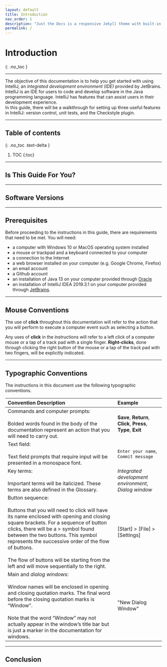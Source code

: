 ```yaml
---
layout: default
title: Introduction
nav_order: 1
description: "Just the Docs is a responsive Jekyll theme with built-in search that is easily customizable and hosted on GitHub Pages."
permalink: /
---
```


# Introduction
{: .no_toc }

---

The objective of this documentation is to help you get started with using IntelliJ, an *integrated development environment (IDE)* provided by JetBrains.<br>
IntelliJ is an IDE for users to code and develop software in the Java programming language. IntelliJ has features that can assist users in their development experience.<br>
In this guide, there will be a walkthrough for setting up three useful features in IntelliJ: version control, unit tests, and the Checkstyle plugin. 

---

## Table of contents
{: .no_toc .text-delta }

1. TOC
{:toc}

---

## Is This Guide For You?

---

## Software Versions

---

## Prerequisites
Before proceeding to the instructions in this guide, there are requirements that need to be met. You will need:
-	a computer with Windows 10 or MacOS operating system installed
-	a mouse or trackpad and a keyboard connected to your computer
-	a connection to the Internet
-	a web browser installed on your computer (e.g. Google Chrome, Firefox)
-	an email account
-	a Github account
-	an installation of Java 13 on your computer provided through [Oracle](https://www.oracle.com/java/technologies/javase-jdk13-downloads.html)
-	an installation of IntelliJ IDEA 2019.3.1 on your computer provided through [JetBrains](https://www.jetbrains.com/idea/download/).

---

## Mouse Conventions
The use of **click** throughout this documentation will refer to the action that you will perform to execute a computer event such as selecting a button.

Any uses of **click** in the instructions will refer to a left click of a computer mouse or a tap of a track pad with a single finger. **Right-clicks**, done through clicking the right button of the mouse or a tap of the track pad with two fingers, will be explicitly indicated. 

---

## Typographic Conventions
The instructions in this document use the following typographic conventions.<br>

| Convention Description  | Example |
| :------------- | :------------- |
| Commands and computer prompts:<br><br>Bolded words found in the body of the documentation represent an action that you will need to carry out.  | **Save**, **Return**, **Click**, **Press**, **Type**, **Exit**  |
| Text field:<br><br>Text field prompts that require input will be presented in a monospace font. | `Enter your name`, `Commit message`  |
| Key terms:<br><br>Important terms will be italicized. These terms are also defined in the Glossary. | *Integrated development environment*, *Dialog window* |
| Button sequence:<br><br>Buttons that you will need to click will have its name enclosed with opening and closing square brackets. For a sequence of button clicks, there will be a > symbol found between the two buttons. This symbol represents the successive order of the flow of buttons.<br><br>The flow of buttons will be starting from the left and will move sequentially to the right. | \[Start\] > \[File\] > \[Settings\]  | 
| Main and *dialog windows*:<br><br>Window names will be enclosed in opening and closing quotation marks. The final word before the closing quotation marks is “Window”.<br><br>Note that the word “Window” may not actually appear in the window’s title bar but is just a marker in the documentation for windows. | "New Dialog Window" |

---

## Conclusion